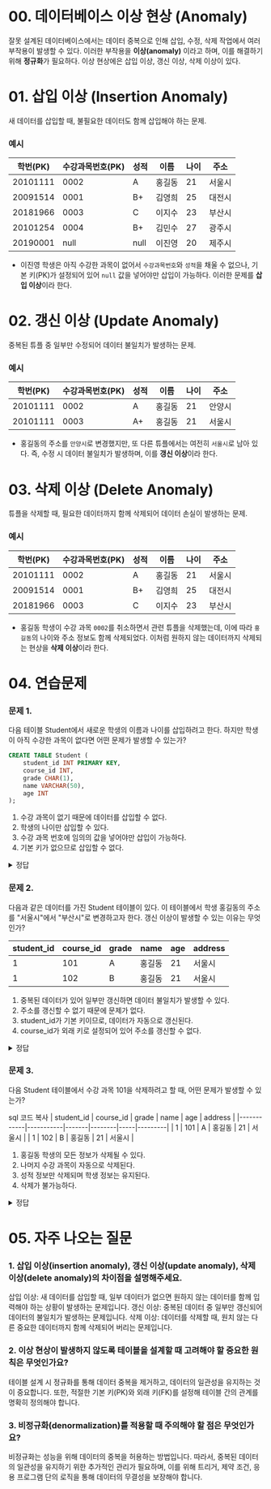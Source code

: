 # 00. 데이터베이스 이상 현상 (Anomaly)

잘못 설계된 데이터베이스에서는 데이터 중복으로 인해 삽입, 수정, 삭제 작업에서 여러 부작용이 발생할 수 있다. 
이러한 부작용을 **이상(anomaly)** 이라고 하며, 이를 해결하기 위해 **정규화**가 필요하다. 
이상 현상에은 삽입 이상, 갱신 이상, 삭제 이상이 있다.

# 01. 삽입 이상 (Insertion Anomaly)

새 데이터를 삽입할 때, 불필요한 데이터도 함께 삽입해야 하는 문제.

### 예시
| 학번(PK)  | 수강과목번호(PK) | 성적 | 이름   | 나이 | 주소   |
|-----------|------------------|------|--------|------|--------|
| 20101111  | 0002             | A    | 홍길동 | 21   | 서울시 |
| 20091514  | 0001             | B+   | 김영희 | 25   | 대전시 |
| 20181966  | 0003             | C    | 이지수 | 23   | 부산시 |
| 20101254  | 0004             | B+   | 김민수 | 27   | 광주시 |
| 20190001  | null             | null | 이진영 | 20   | 제주시 |

- 이진영 학생은 아직 수강한 과목이 없어서 `수강과목번호`와 `성적`을 채울 수 없으나, 기본 키(PK)가 설정되어 있어 `null` 값을 넣어야만 삽입이 가능하다. 
이러한 문제를 **삽입 이상**이라 한다.

# 02. 갱신 이상 (Update Anomaly)

중복된 튜플 중 일부만 수정되어 데이터 불일치가 발생하는 문제.

### 예시
| 학번(PK)  | 수강과목번호(PK) | 성적 | 이름   | 나이 | 주소   |
|-----------|------------------|------|--------|------|--------|
| 20101111  | 0002             | A    | 홍길동 | 21   | 안양시 |
| 20101111  | 0003             | A+   | 홍길동 | 21   | 서울시 |

- 홍길동의 주소를 `안양시`로 변경했지만, 또 다른 튜플에서는 여전히 `서울시`로 남아 있다. 즉, 수정 시 데이터 불일치가 발생하며, 이를 **갱신 이상**이라 한다.

# 03. 삭제 이상 (Delete Anomaly)

튜플을 삭제할 때, 필요한 데이터까지 함께 삭제되어 데이터 손실이 발생하는 문제.

### 예시
| 학번(PK)  | 수강과목번호(PK) | 성적 | 이름   | 나이 | 주소   |
|-----------|------------------|------|--------|------|--------|
| 20101111  | 0002             | A    | 홍길동 | 21   | 서울시 |
| 20091514  | 0001             | B+   | 김영희 | 25   | 대전시 |
| 20181966  | 0003             | C    | 이지수 | 23   | 부산시 |

- 홍길동 학생이 수강 과목 `0002`를 취소하면서 관련 튜플을 삭제했는데, 이에 따라 `홍길동`의 나이와 주소 정보도 함께 삭제되었다. 
이처럼 원하지 않는 데이터까지 삭제되는 현상을 **삭제 이상**이라 한다.



# 04. 연습문제
### 문제 1.
다음 테이블 Student에서 새로운 학생의 이름과 나이를 삽입하려고 한다. 하지만 학생이 아직 수강한 과목이 없다면 어떤 문제가 발생할 수 있는가?
``` sql
CREATE TABLE Student (
    student_id INT PRIMARY KEY,
    course_id INT,
    grade CHAR(1),
    name VARCHAR(50),
    age INT
);
```
1) 수강 과목이 없기 때문에 데이터를 삽입할 수 없다.
2) 학생의 나이만 삽입할 수 있다.
3) 수강 과목 번호에 임의의 값을 넣어야만 삽입이 가능하다.
4) 기본 키가 없으므로 삽입할 수 없다.


<details><summary>정답</summary>
3. 삽입 이상이 발생한다. 수강 과목 번호에 임의의 값을 넣어야만 삽입이 가능하다.
</details>


### 문제 2.
다음과 같은 데이터를 가진 Student 테이블이 있다. 이 테이블에서 학생 홍길동의 주소를 "서울시"에서 "부산시"로 변경하고자 한다. 갱신 이상이 발생할 수 있는 이유는 무엇인가?

| student_id | course_id | grade | name   | age | address |
|------------|-----------|-------|--------|-----|---------|
| 1          | 101       | A     | 홍길동 | 21  | 서울시  |
| 1          | 102       | B     | 홍길동 | 21  | 서울시  |

1. 중복된 데이터가 있어 일부만 갱신하면 데이터 불일치가 발생할 수 있다.
2. 주소를 갱신할 수 없기 때문에 문제가 없다.
3. student_id가 기본 키이므로, 데이터가 자동으로 갱신된다.
4. course_id가 외래 키로 설정되어 있어 주소를 갱신할 수 없다.

<details><summary>정답</summary>
1. 갱신 이상이 발생한다. 중복된 데이터가 있어 일부만 갱신하면 데이터 불일치가 발생할 수 있다.
</details>



### 문제 3.
다음 Student 테이블에서 수강 과목 101을 삭제하려고 할 때, 어떤 문제가 발생할 수 있는가?

sql
코드 복사
| student_id | course_id | grade | name   | age | address |
|------------|-----------|-------|--------|-----|---------|
| 1          | 101       | A     | 홍길동 | 21  | 서울시  |
| 1          | 102       | B     | 홍길동 | 21  | 서울시  |

1. 홍길동 학생의 모든 정보가 삭제될 수 있다.
2. 나머지 수강 과목이 자동으로 삭제된다.
3. 성적 정보만 삭제되며 학생 정보는 유지된다.
4. 삭제가 불가능하다.


<details><summary>정답</summary>
1. 삭제 이상이 발생한다. 과목을 삭제하려다 홍길동 학생의 정보가 삭제될 수 있다.
</details>

# 05. 자주 나오는 질문
### 1. 삽입 이상(insertion anomaly), 갱신 이상(update anomaly), 삭제 이상(delete anomaly)의 차이점을 설명해주세요.
삽입 이상: 새 데이터를 삽입할 때, 일부 데이터가 없으면 원하지 않는 데이터를 함께 입력해야 하는 상황이 발생하는 문제입니다.
갱신 이상: 중복된 데이터 중 일부만 갱신되어 데이터의 불일치가 발생하는 문제입니다.
삭제 이상: 데이터를 삭제할 때, 원치 않는 다른 중요한 데이터까지 함께 삭제되어 버리는 문제입니다.

### 2. 이상 현상이 발생하지 않도록 테이블을 설계할 때 고려해야 할 중요한 원칙은 무엇인가요?
테이블 설계 시 정규화를 통해 데이터 중복을 제거하고, 데이터의 일관성을 유지하는 것이 중요합니다. 또한, 적절한 기본 키(PK)와 외래 키(FK)를 설정해 테이블 간의 관계를 명확히 정의해야 합니다.

### 3. 비정규화(denormalization)를 적용할 때 주의해야 할 점은 무엇인가요?
비정규화는 성능을 위해 데이터의 중복을 허용하는 방법입니다. 따라서, 중복된 데이터의 일관성을 유지하기 위한 추가적인 관리가 필요하며, 이를 위해 트리거, 제약 조건, 응용 프로그램 단의 로직을 통해 데이터의 무결성을 보장해야 합니다.
